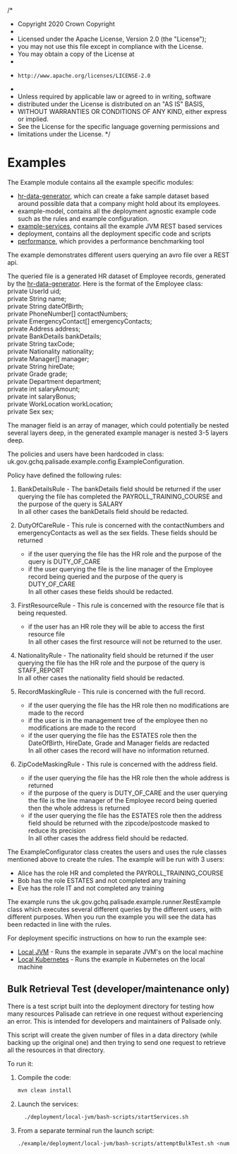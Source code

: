 /*
 * Copyright 2020 Crown Copyright
 *
 * Licensed under the Apache License, Version 2.0 (the "License");
 * you may not use this file except in compliance with the License.
 * You may obtain a copy of the License at
 *
 *     http://www.apache.org/licenses/LICENSE-2.0
 *
 * Unless required by applicable law or agreed to in writing, software
 * distributed under the License is distributed on an "AS IS" BASIS,
 * WITHOUT WARRANTIES OR CONDITIONS OF ANY KIND, either express or implied.
 * See the License for the specific language governing permissions and
 * limitations under the License.
 */
# Examples

The Example module contains all the example specific modules:

- [hr-data-generator](hr-data-generator/README.md), which can create a fake sample dataset based around possible data that a company might hold about its employees.
- example-model, contains all the deployment agnostic example code such as the rules and example configuration.
- [example-services](example-services/README.md), contains all the example JVM REST based services
- deployment, contains all the deployment specific code and scripts
- [performance](performance/README.md), which provides a performance benchmarking tool

The example demonstrates different users querying an avro file over a REST api.

The queried file is a generated HR dataset of Employee records, generated by the [hr-data-generator](hr-data-generator/README.md). Here is the format of the Employee class:  
    private UserId uid;  
    private String name;  
    private String dateOfBirth;  
    private PhoneNumber[] contactNumbers;  
    private EmergencyContact[] emergencyContacts;  
    private Address address;  
    private BankDetails bankDetails;  
    private String taxCode;  
    private Nationality nationality;  
    private Manager[] manager;  
    private String hireDate;  
    private Grade grade;  
    private Department department;  
    private int salaryAmount;  
    private int salaryBonus;  
    private WorkLocation workLocation;  
    private Sex sex;  

   The manager field is an array of manager, which could potentially be nested several layers deep, in the generated example manager is nested 3-5 layers deep.


The policies and users have been hardcoded in class: uk.gov.gchq.palisade.example.config.ExampleConfiguration.

Policy have defined the following rules:

1. BankDetailsRule - The bankDetails field should be returned if the user querying the file has completed the PAYROLL_TRAINING_COURSE and the purpose of the query is SALARY  
   In all other cases the bankDetails field should be redacted.

1. DutyOfCareRule - This rule is concerned with the contactNumbers and emergencyContacts as well as the sex fields. These fields should be returned 
    - if the user querying the file has the HR role and the purpose of the query is DUTY_OF_CARE
    - if the user querying the file is the line manager of the Employee record being queried and the purpose of the query is DUTY_OF_CARE  
   In all other cases these fields should be redacted.
   
1. FirstResourceRule - This rule is concerned with the resource file that is being requested.
    - if the user has an HR role they will be able to access the first resource file  
   In all other cases the first resource will not be returned to the user.

1. NationalityRule - The nationality field should be returned if the user querying the file has the HR role and the purpose of the query is STAFF_REPORT    
   In all other cases the nationality field should be redacted.
   
1. RecordMaskingRule - This rule is concerned with the full record.
    - if the user querying the file has the HR role then no modifications are made to the record
    - if the user is in the management tree of the employee then no modifications are made to the record
    - if the user querying the file has the ESTATES role then the DateOfBirth, HireDate, Grade and Manager fields are redacted  
   In all other cases the record will have no information returned.

1. ZipCodeMaskingRule - This rule is concerned with the address field.
    - if the user querying the file has the HR role then the whole address is returned
    - if the purpose of the query is DUTY_OF_CARE and the user querying the file is the line manager of the Employee record being queried then the whole address is returned
    - if the user querying the file has the ESTATES role then the address field should be returned with the zipcode/postcode masked to reduce its precision  
   In all other cases the address field should be redacted.
  
The ExampleConfigurator class creates the users and uses the rule classes mentioned above to create the rules. The example will be run with 3 users:

   - Alice has the role HR and completed the PAYROLL_TRAINING_COURSE
   - Bob has the role ESTATES and not completed any training
   - Eve has the role IT and not completed any training

The example runs the uk.gov.gchq.palisade.example.runner.RestExample class which executes several different queries by the different users, with different purposes. When you run the example you will see the data has been redacted in line with the rules.

For deployment specific instructions on how to run the example see:  
- [Local JVM](deployment/local-jvm/README.md) - Runs the example in separate JVM's on the local machine 
- [Local Kubernetes](deployment/local-k8s/README.md) - Runs the example in Kubernetes on the local machine

## Bulk Retrieval Test (developer/maintenance only)

There is a test script built into the deployment directory for testing how many resources Palisade can retrieve in one request
without experiencing an error. This is intended for developers and maintainers of Palisade only.

This script will create the given number of files in a data directory (while backing up the original one) and then trying to
send one request to retrieve all the resources in that directory.

To run it:

1. Compile the code:
    ```bash
    mvn clean install
    ```

1.  Launch the services:
    ```bash
      ./deployment/local-jvm/bash-scripts/startServices.sh
    ```

1. From a separate terminal run the launch script:

    ```bash
    ./example/deployment/local-jvm/bash-scripts/attemptBulkTest.sh <number of resources>
    ```
